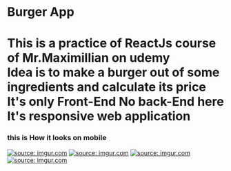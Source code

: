 <h1>Burger App<h1>
This is a practice of ReactJs course of Mr.Maximillian on udemy
<br>
Idea is to make a burger out of some ingredients and calculate its price
<br>
It's only Front-End No back-End here
<br>
It's responsive web application
<br>
  <h3>this is How it looks on mobile </h3>
<a href="https://imgur.com/F1qJVqo"><img src="https://i.imgur.com/F1qJVqo.png" title="source: imgur.com" /></a>
<a href="https://imgur.com/t3mmPAA"><img src="https://i.imgur.com/t3mmPAA.png" title="source: imgur.com" /></a>
<a href="https://imgur.com/wEbZaUa"><img src="https://i.imgur.com/wEbZaUa.png" title="source: imgur.com" /></a>
<br>
<a href="https://imgur.com/yCU6s1S"><img src="https://i.imgur.com/yCU6s1S.png" title="source: imgur.com" /></a>
